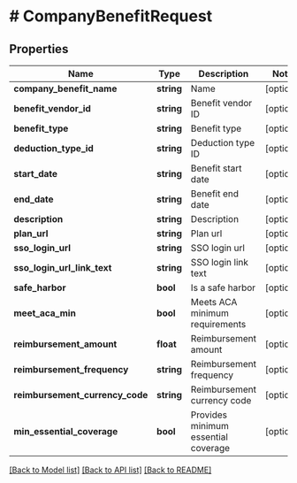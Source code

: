 # # CompanyBenefitRequest

## Properties

Name | Type | Description | Notes
------------ | ------------- | ------------- | -------------
**company_benefit_name** | **string** | Name | [optional]
**benefit_vendor_id** | **string** | Benefit vendor ID | [optional]
**benefit_type** | **string** | Benefit type | [optional]
**deduction_type_id** | **string** | Deduction type ID | [optional]
**start_date** | **string** | Benefit start date | [optional]
**end_date** | **string** | Benefit end date | [optional]
**description** | **string** | Description | [optional]
**plan_url** | **string** | Plan url | [optional]
**sso_login_url** | **string** | SSO login url | [optional]
**sso_login_url_link_text** | **string** | SSO login link text | [optional]
**safe_harbor** | **bool** | Is a safe harbor | [optional]
**meet_aca_min** | **bool** | Meets ACA minimum requirements | [optional]
**reimbursement_amount** | **float** | Reimbursement amount | [optional]
**reimbursement_frequency** | **string** | Reimbursement frequency | [optional]
**reimbursement_currency_code** | **string** | Reimbursement currency code | [optional]
**min_essential_coverage** | **bool** | Provides minimum essential coverage | [optional]

[[Back to Model list]](../../README.md#models) [[Back to API list]](../../README.md#endpoints) [[Back to README]](../../README.md)
